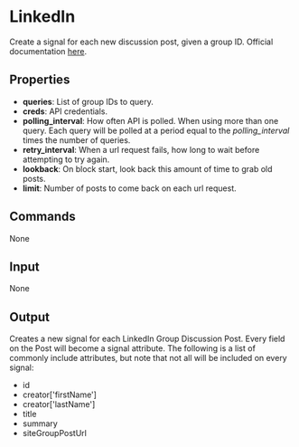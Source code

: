 LinkedIn
========

Create a signal for each new discussion post, given a group ID. Official documentation [here](https://developer.linkedin.com/documents/groups-api#groupposts).

Properties
--------------

-   **queries**: List of group IDs to query.
-   **creds**: API credentials.
-   **polling_interval**: How often API is polled. When using more than one query. Each query will be polled at a period equal to the *polling\_interval* times the number of queries.
-   **retry_interval**: When a url request fails, how long to wait before attempting to try again.
-   **lookback**: On block start, look back this amount of time to grab old posts.
-   **limit**: Number of posts to come back on each url request.

Commands
----------------
None

Input
-------
None

Output
---------
Creates a new signal for each LinkedIn Group Discussion Post. Every field on the Post will become a signal attribute. The following is a list of commonly include attributes, but note that not all will be included on every signal:

-   id
-   creator['firstName']
-   creator['lastName']
-   title
-   summary
-   siteGroupPostUrl
